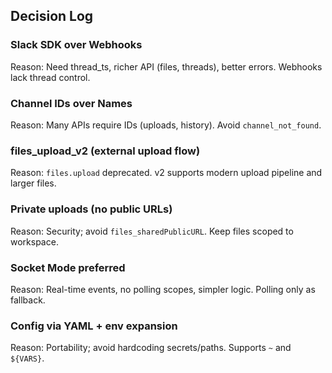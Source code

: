 ## Decision Log

### Slack SDK over Webhooks
Reason: Need thread_ts, richer API (files, threads), better errors. Webhooks lack thread control.

### Channel IDs over Names
Reason: Many APIs require IDs (uploads, history). Avoid `channel_not_found`.

### files_upload_v2 (external upload flow)
Reason: `files.upload` deprecated. v2 supports modern upload pipeline and larger files.

### Private uploads (no public URLs)
Reason: Security; avoid `files_sharedPublicURL`. Keep files scoped to workspace.

### Socket Mode preferred
Reason: Real-time events, no polling scopes, simpler logic. Polling only as fallback.

### Config via YAML + env expansion
Reason: Portability; avoid hardcoding secrets/paths. Supports `~` and `${VARS}`.


